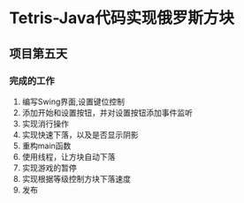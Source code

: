 # Tetris-Java代码实现俄罗斯方块
## 项目第五天
### 完成的工作
 1. 编写Swing界面,设置键位控制
 2. 添加开始和设置按钮，并对设置按钮添加事件监听
 3. 实现消行操作
 4. 实现快速下落，以及是否显示阴影
 5. 重构main函数
 6. 使用线程，让方块自动下落
 7. 实现游戏的暂停
 8. 实现根据等级控制方块下落速度
 9. 发布 
